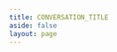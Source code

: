 ```yaml
---
title: CONVERSATION_TITLE
aside: false
layout: page
---
```


<script setup>
import { useData } from "vitepress";
import { computed } from "vue";
import DialogueGraph from "@/components/graph/DialogueGraph.vue";

const { params } = useData();

const component = computed(() => params.value.component);
const conversation = computed(() => JSON.parse(params.value.conversation));
const stringtable = computed(() => JSON.parse(params.value.stringtable));
</script>

<DialogueGraph
  :class="$style.content"
  :conversation="conversation"
  :stringtable="stringtable"
/>

<style module>
.content {
  position: relative;
  width: 100vw;
  height: calc(100vh - var(--vp-nav-height));
}
</style>
